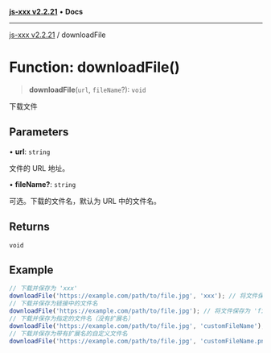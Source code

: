 [**js-xxx v2.2.21**](../README.md) • **Docs**

***

[js-xxx v2.2.21](../README.md) / downloadFile

# Function: downloadFile()

> **downloadFile**(`url`, `fileName`?): `void`

下载文件

## Parameters

• **url**: `string`

文件的 URL 地址。

• **fileName?**: `string`

可选。下载的文件名，默认为 URL 中的文件名。

## Returns

`void`

## Example

```ts
// 下载并保存为 'xxx'
downloadFile('https://example.com/path/to/file.jpg', 'xxx'); // 将文件保存为 'xxx.jpg'
// 下载并保存为链接中的文件名
downloadFile('https://example.com/path/to/file.jpg'); // 将文件保存为 'file.jpg'
// 下载并保存为指定的文件名（没有扩展名）
downloadFile('https://example.com/path/to/file.jpg', 'customFileName'); // 将文件保存为 'customFileName.jpg'
// 下载并保存为带有扩展名的自定义文件名
downloadFile('https://example.com/path/to/file.jpg', 'customFileName.png'); // 将文件保存为 'customFileName.png'
```
